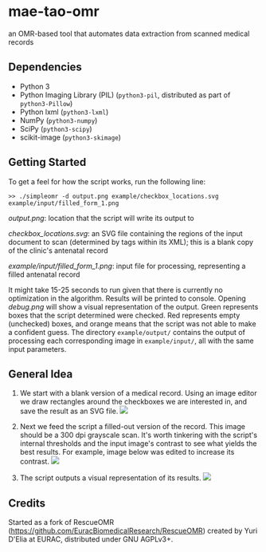 # mae-tao-omr
an OMR-based tool that automates data extraction from scanned medical records


Dependencies
------------
- Python 3
- Python Imaging Library (PIL) (``python3-pil``, distributed as part of ``python3-Pillow``)
- Python lxml (``python3-lxml``)
- NumPy (``python3-numpy``)
- SciPy (``python3-scipy``)
- scikit-image (``python3-skimage``)


Getting Started
---------------
To get a feel for how the script works, run the following line:

`>> ./simpleomr -d output.png example/checkbox_locations.svg example/input/filled_form_1.png`

*output.png*: location that the script will write its output to

*checkbox_locations.svg*: an SVG file containing the regions of the
input document to scan (determined by <rect> tags within its XML); this is a
blank copy of the clinic's antenatal record

*example/input/filled_form_1.png*: input file for processing, representing
a filled antenatal record

It might take 15-25 seconds to run given that there is currently
no optimization in the algorithm. Results will be printed to console.
Opening *debug.png* will show a visual representation of the output.
Green represents boxes that the script determined were checked. Red
represents empty (unchecked) boxes, and orange means that the script was not
able to make a confident guess. The directory `example/output/` contains the
output of processing each corresponding image in  `example/input/`,
all with the same input parameters.


General Idea
------------
1. We start with a blank version of a medical record. Using an image
editor we draw rectangles around the checkboxes we are interested in, and save
the result as an SVG file.
![](https://github.com/sdrp/digitize-mtc/blob/master/example/checkbox_locations.svg)

2. Next we feed the script a filled-out version of the record. This image
should be a 300 dpi grayscale scan. It's worth tinkering with the script's
internal thresholds and the input image's contrast to see what yields
the best results. For example, image below was edited to increase its contrast.
![](https://github.com/sdrp/digitize-mtc/blob/master/example/input/filled_form_1.png)

3. The script outputs a visual representation of its results.
![](https://github.com/sdrp/digitize-mtc/blob/master/example/output/form_1_processed.png)



Credits
-------
Started as a fork of RescueOMR (https://github.com/EuracBiomedicalResearch/RescueOMR) created by Yuri D'Elia at EURAC, distributed under GNU AGPLv3+.
